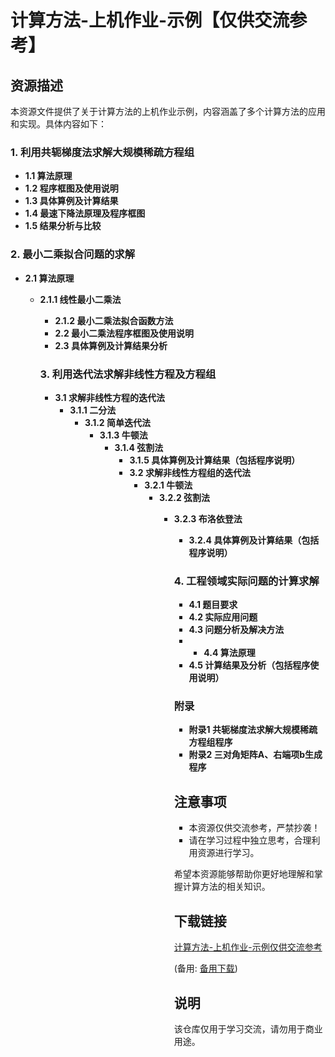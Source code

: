 # 计算方法-上机作业-示例【仅供交流参考】

## 资源描述

本资源文件提供了关于计算方法的上机作业示例，内容涵盖了多个计算方法的应用和实现。具体内容如下：

### 1. 利用共轭梯度法求解大规模稀疏方程组
- **1.1 算法原理**
- **1.2 程序框图及使用说明**
- **1.3 具体算例及计算结果**
- **1.4 最速下降法原理及程序框图**
- **1.5 结果分析与比较**

### 2. 最小二乘拟合问题的求解
- **2.1 算法原理**
  - **2.1.1 线性最小二乘法**
    - **2.1.2 最小二乘法拟合函数方法**
    - **2.2 最小二乘法程序框图及使用说明**
    - **2.3 具体算例及计算结果分析**

    ### 3. 利用迭代法求解非线性方程及方程组
    - **3.1 求解非线性方程的迭代法**
      - **3.1.1 二分法**
        - **3.1.2 简单迭代法**
          - **3.1.3 牛顿法**
            - **3.1.4 弦割法**
              - **3.1.5 具体算例及计算结果（包括程序说明）**
              - **3.2 求解非线性方程组的迭代法**
                - **3.2.1 牛顿法**
                  - **3.2.2 弦割法**
                    - **3.2.3 布洛依登法**
                      - **3.2.4 具体算例及计算结果（包括程序说明）**

                      ### 4. 工程领域实际问题的计算求解
                      - **4.1 题目要求**
                      - **4.2 实际应用问题**
                      - **4.3 问题分析及解决方法**
                      - - **4.4 算法原理**
                      - **4.5 计算结果及分析（包括程序使用说明）**

                      ### 附录
                      - **附录1 共轭梯度法求解大规模稀疏方程组程序**
                      - **附录2 三对角矩阵A、右端项b生成程序**

                      ## 注意事项
                      - 本资源仅供交流参考，严禁抄袭！
                      - 请在学习过程中独立思考，合理利用资源进行学习。

                      希望本资源能够帮助你更好地理解和掌握计算方法的相关知识。

                      ## 下载链接
                      [计算方法-上机作业-示例仅供交流参考](https://pan.quark.cn/s/c018ae5ce961) 

                      (备用: [备用下载](https://pan.baidu.com/s/1KKP4B-yJ-E8QY9WzDJMBVw?pwd=1234))

                      ## 说明

                      该仓库仅用于学习交流，请勿用于商业用途。
